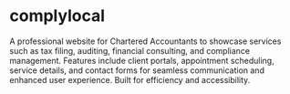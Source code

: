 # complylocal
A professional website for Chartered Accountants to showcase services such as tax filing, auditing, financial consulting, and compliance management. Features include client portals, appointment scheduling, service details, and contact forms for seamless communication and enhanced user experience. Built for efficiency and accessibility.

